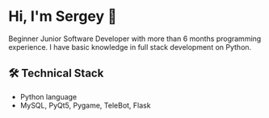 # Hi, I'm Sergey 👋
Beginner Junior Software Developer with more than 6 months programming experience. I have basic knowledge in full stack development on Python.

## 🛠 Technical Stack
*   Python language
*   MySQL, PyQt5, Pygame, TeleBot, Flask
